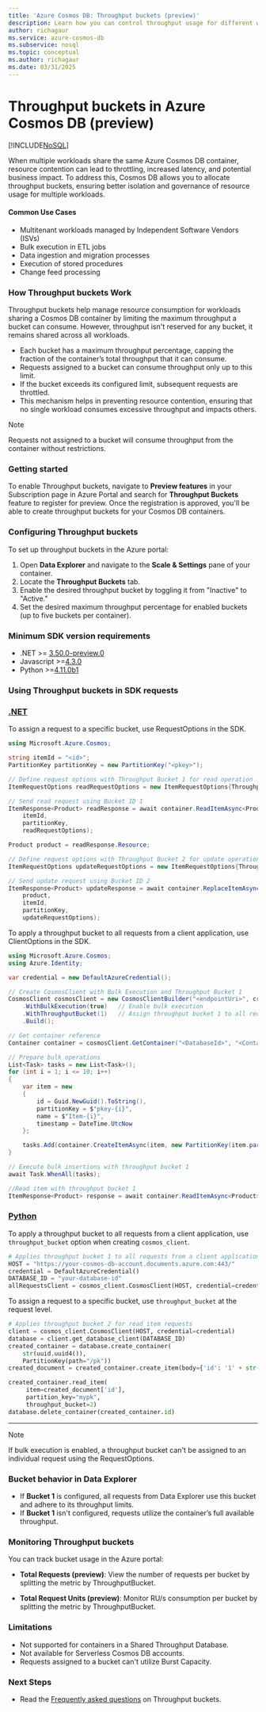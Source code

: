```yaml
---
title: 'Azure Cosmos DB: Throughput buckets (preview)'
description: Learn how you can control throughput usage for different workloads by creating buckets in Azure Cosmos DB.
author: richagaur
ms.service: azure-cosmos-db
ms.subservice: nosql
ms.topic: conceptual
ms.author: richagaur
ms.date: 03/31/2025
---
```


# Throughput buckets in Azure Cosmos DB (preview)

[!INCLUDE[NoSQL](../includes/appliesto-nosql.md)]

When multiple workloads share the same Azure Cosmos DB container, resource contention can lead to throttling, increased latency, and potential business impact. To address this, Cosmos DB allows you to allocate throughput buckets, ensuring better isolation and governance of resource usage for multiple workloads.

#### Common Use Cases

- Multitenant workloads managed by Independent Software Vendors (ISVs)
- Bulk execution in ETL jobs
- Data ingestion and migration processes
- Execution of stored procedures
- Change feed processing

### How Throughput buckets Work

Throughput buckets help manage resource consumption for workloads sharing a Cosmos DB container by limiting the maximum throughput a bucket can consume. However, throughput isn't reserved for any bucket, it remains shared across all workloads.

- Each bucket has a maximum throughput percentage, capping the fraction of the container’s total throughput that it can consume.
- Requests assigned to a bucket can consume throughput only up to this limit.
- If the bucket exceeds its configured limit, subsequent requests are throttled.
- This mechanism helps in preventing resource contention, ensuring that no single workload consumes excessive throughput and impacts others.

> [!Note]
> Requests not assigned to a bucket will consume throughput from the container without restrictions.

### Getting started

To enable Throughput buckets, navigate to **Preview features** in your Subscription page in Azure Portal and search for **Throughput Buckets** feature to register for preview. Once the registration is approved, you'll be able to create throughput buckets for your Cosmos DB containers.

### Configuring Throughput buckets

To set up throughput buckets in the Azure portal:

1. Open **Data Explorer** and navigate to the **Scale & Settings** pane of your container.
2. Locate the **Throughput Buckets** tab.
3. Enable the desired throughput bucket by toggling it from "Inactive" to "Active."
4. Set the desired maximum throughput percentage for enabled buckets (up to five buckets per container).

### Minimum SDK version requirements

- .NET >=  [3.50.0-preview.0](https://www.nuget.org/packages/Microsoft.Azure.Cosmos/3.50.0-preview.0)
- Javascript >=[4.3.0](https://www.npmjs.com/package/@azure/cosmos/v/4.3.0)
- Python >=[4.11.0b1](https://pypi.org/project/azure-cosmos/4.11.0b1/)

### Using Throughput buckets in SDK requests

### [.NET](#tab/dotnet)

To assign a request to a specific bucket, use RequestOptions in the SDK.

```csharp
using Microsoft.Azure.Cosmos;

string itemId = "<id>";
PartitionKey partitionKey = new PartitionKey("<pkey>");

// Define request options with Throughput Bucket 1 for read operation
ItemRequestOptions readRequestOptions = new ItemRequestOptions{ThroughputBucket = 1};

// Send read request using Bucket ID 1
ItemResponse<Product> readResponse = await container.ReadItemAsync<Product>(
    itemId,
    partitionKey,
    readRequestOptions);

Product product = readResponse.Resource;

// Define request options with Throughput Bucket 2 for update operation
ItemRequestOptions updateRequestOptions = new ItemRequestOptions{ThroughputBucket = 2};

// Send update request using Bucket ID 2
ItemResponse<Product> updateResponse = await container.ReplaceItemAsync(
    product,
    itemId,
    partitionKey,
    updateRequestOptions);
```

To apply a throughput bucket to all requests from a client application, use ClientOptions in the SDK.

```csharp
using Microsoft.Azure.Cosmos;
using Azure.Identity;

var credential = new DefaultAzureCredential();

// Create CosmosClient with Bulk Execution and Throughput Bucket 1
CosmosClient cosmosClient = new CosmosClientBuilder("<endpointUri>", credential)
    .WithBulkExecution(true)   // Enable bulk execution
    .WithThroughputBucket(1)   // Assign throughput bucket 1 to all requests
    .Build();

// Get container reference
Container container = cosmosClient.GetContainer("<DatabaseId>", "<ContainerId>");

// Prepare bulk operations
List<Task> tasks = new List<Task>();
for (int i = 1; i <= 10; i++)
{
    var item = new
    {
        id = Guid.NewGuid().ToString(),
        partitionKey = $"pkey-{i}",
        name = $"Item-{i}",
        timestamp = DateTime.UtcNow
    };

    tasks.Add(container.CreateItemAsync(item, new PartitionKey(item.partitionKey)));
}

// Execute bulk insertions with throughput bucket 1
await Task.WhenAll(tasks);

//Read item with throughput bucket 1
ItemResponse<Product> response = await container.ReadItemAsync<Product>(partitionKey: new PartitionKey("pkey1"), id: "id1");

```

### [Python](#tab/python)

To apply a throughput bucket to all requests from a client application, use `throughput_bucket` option when creating `cosmos_client`.

```python
# Applies throughput bucket 1 to all requests from a client application
HOST = "https://your-cosmos-db-account.documents.azure.com:443/"
credential = DefaultAzureCredential()
DATABASE_ID = "your-database-id"
allRequestsClient = cosmos_client.CosmosClient(HOST, credential=credential, throughput_bucket=1)
```

To assign a request to a specific bucket, use `throughput_bucket` at the request level.

```python
# Applies throughput bucket 2 for read item requests
client = cosmos_client.CosmosClient(HOST, credential=credential)
database = client.get_database_client(DATABASE_ID)
created_container = database.create_container(
    str(uuid.uuid4()),
    PartitionKey(path="/pk"))
created_document = created_container.create_item(body={'id': '1' + str(uuid.uuid4()), 'pk': 'mypk'})

created_container.read_item(
     item=created_document['id'],
     partition_key="mypk",
     throughput_bucket=2)
database.delete_container(created_container.id)

```

---

> [!Note]
> If bulk execution is enabled, a throughput bucket can't be assigned to an individual request using the RequestOptions.

### Bucket behavior in Data Explorer

- If **Bucket 1** is configured, all requests from Data Explorer use this bucket and adhere to its throughput limits. 
- If **Bucket 1** isn't configured, requests utilize the container’s full available throughput.

### Monitoring Throughput buckets 

You can track bucket usage in the Azure portal:

- **Total Requests (preview)**: View the number of requests per bucket by splitting the metric by ThroughputBucket.

- **Total Request Units (preview)**: Monitor RU/s consumption per bucket by splitting the metric by ThroughputBucket.

### Limitations

- Not supported for containers in a Shared Throughput Database.
- Not available for Serverless Cosmos DB accounts.
- Requests assigned to a bucket can't utilize Burst Capacity.

### Next Steps
- Read the [Frequently asked questions](throughput-buckets-faq.yml) on Throughput buckets.